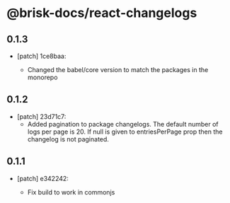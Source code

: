 # @brisk-docs/react-changelogs

## 0.1.3
- [patch] 1ce8baa:

  - Changed the babel/core version to match the packages in the monorepo

## 0.1.2

- [patch] 23d71c7:
  - Added pagination to package changelogs. The default number of logs per page is 20. If null is given to entriesPerPage prop then the changelog is not paginated.

## 0.1.1

- [patch] e342242:

  - Fix build to work in commonjs
